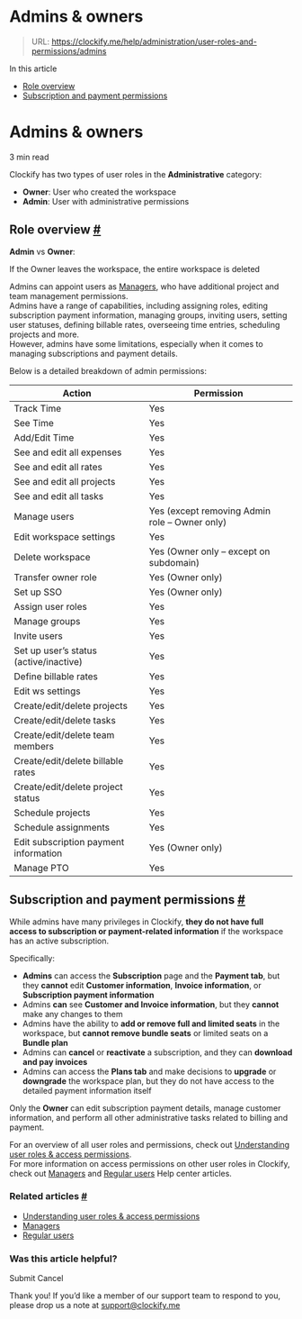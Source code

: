 # Admins & owners

> URL: https://clockify.me/help/administration/user-roles-and-permissions/admins

In this article

* [Role overview](#role-overview)
* [Subscription and payment permissions](#subscription-and-payment-permissions)

# Admins & owners

3 min read

Clockify has two types of user roles in the **Administrative** category:

* **Owner**: User who created the workspace
* **Admin**: User with administrative permissions

## Role overview [#](#role-overview)

**Admin** vs **Owner**:

If the Owner leaves the workspace, the entire workspace is deleted

Admins can appoint users as [Managers](https://clockify.me/help/administration/user-roles-and-permissions/manager-role), who have additional project and team management permissions.  
Admins have a range of capabilities, including assigning roles, editing subscription payment information, managing groups, inviting users, setting user statuses, defining billable rates, overseeing time entries, scheduling projects and more.   
However, admins have some limitations, especially when it comes to managing subscriptions and payment details.

Below is a detailed breakdown of admin permissions:

| Action | Permission |
| --- | --- |
| Track Time | Yes |
| See Time | Yes |
| Add/Edit Time | Yes |
| See and edit all expenses | Yes |
| See and edit all rates | Yes |
| See and edit all projects | Yes |
| See and edit all tasks | Yes |
| Manage users | Yes (except removing Admin role – Owner only) |
| Edit workspace settings | Yes |
| Delete workspace | Yes (Owner only – except on subdomain) |
| Transfer owner role | Yes (Owner only) |
| Set up SSO | Yes (Owner only) |
| Assign user roles | Yes |
| Manage groups | Yes |
| Invite users | Yes |
| Set up user’s status (active/inactive) | Yes |
| Define billable rates | Yes |
| Edit ws settings | Yes |
| Create/edit/delete projects | Yes |
| Create/edit/delete tasks | Yes |
| Create/edit/delete team members | Yes |
| Create/edit/delete billable rates | Yes |
| Create/edit/delete project status | Yes |
| Schedule projects | Yes |
| Schedule assignments | Yes |
| Edit subscription payment information | Yes (Owner only) |
| Manage PTO | Yes |

## Subscription and payment permissions [#](#subscription-and-payment-permissions)

While admins have many privileges in Clockify, **they do not have full access to subscription or payment-related information** if the workspace has an active subscription.   
  
Specifically:

* **Admins** can access the **Subscription** page and the **Payment tab**, but they **cannot** edit **Customer information**, **Invoice information**, or **Subscription payment information**
* Admins **can** see **Customer and Invoice information**, but they **cannot** make any changes to them
* Admins have the ability to **add or remove full and limited seats** in the workspace, but **cannot remove bundle seats** or limited seats on a **Bundle plan**
* Admins can **cancel** or **reactivate** a subscription, and they can **download and pay invoices**
* Admins can access the **Plans tab** and make decisions to **upgrade** or **downgrade** the workspace plan, but they do not have access to the detailed payment information itself

Only the **Owner** can edit subscription payment details, manage customer information, and perform all other administrative tasks related to billing and payment.

For an overview of all user roles and permissions, check out [Understanding user roles & access permissions](https://clockify.me/help/administration/user-roles-and-permissions/who-can-do-what).   
For more information on access permissions on other user roles in Clockify, check out [Managers](https://clockify.me/help/administration/user-roles-and-permissions/manager-role) and [Regular users](https://clockify.me/help/administration/user-roles-and-permissions/regular-users) Help center articles.

### Related articles [#](#related-articles)

* [Understanding user roles & access permissions](https://clockify.me/help/administration/user-roles-and-permissions/who-can-do-what)
* [Managers](https://clockify.me/help/administration/user-roles-and-permissions/manager-role)
* [Regular users](https://clockify.me/help/administration/user-roles-and-permissions/regular-users)

### Was this article helpful?

Submit
Cancel

Thank you! If you’d like a member of our support team to respond to you, please drop us a note at support@clockify.me